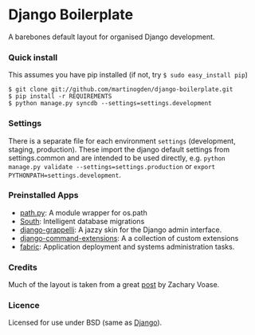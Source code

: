 Django Boilerplate
==================

A barebones default layout for organised Django development.


### Quick install

This assumes you have pip installed (if not, try `$ sudo easy_install pip`)

    $ git clone git://github.com/martinogden/django-boilerplate.git
    $ pip install -r REQUIREMENTS
    $ python manage.py syncdb --settings=settings.development


### Settings

There is a separate file for each environment `settings` (development, staging, production). These import the django default settings from settings.common and are intended to be used directly, e.g. `python manage.py validate --settings=settings.production` or `export PYTHONPATH=settings.development`.


### Preinstalled Apps

 * [path.py](https://github.com/dottedmag/path.py): A module wrapper for os.path
 * [South](http://south.aeracode.org/): Intelligent database migrations
 * [django-grappelli](https://github.com/sehmaschine/django-grappelli): A jazzy skin for the Django admin interface.
 * [django-command-extensions](https://github.com/django-extensions): A a collection of custom extensions 
 * [fabric](http://docs.fabfile.org/en/1.3.1/index.html): Application deployment and systems administration tasks.


### Credits

Much of the layout is taken from a great [post](http://blog.zacharyvoase.com/2010/02/03/django-project-conventions/) by Zachary Voase.


### Licence

Licensed for use under BSD (same as [Django](https://code.djangoproject.com/browser/django/trunk/LICENSE)).
